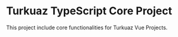 # Turkuaz TypeScript Core Project

This project include core functionalities for Turkuaz Vue Projects.
